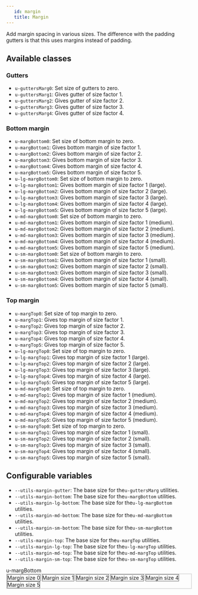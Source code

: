 ```yaml
---
   id: margin
   title: Margin
---
```


Add margin spacing in various sizes. The difference with the padding gutters is that this 
uses margins instead of padding.

## Available classes

### Gutters
* `u-guttersMarg0`: Set size of gutters to zero.
* `u-guttersMarg1`: Gives gutter of size factor 1.
* `u-guttersMarg2`: Gives gutter of size factor 2.
* `u-guttersMarg3`: Gives gutter of size factor 3.
* `u-guttersMarg4`: Gives gutter of size factor 4.

### Bottom margin
* `u-margBottom0`: Set size of bottom margin to zero.
* `u-margBottom1`: Gives bottom margin of size factor 1.
* `u-margBottom2`: Gives bottom margin of size factor 2.
* `u-margBottom3`: Gives bottom margin of size factor 3.
* `u-margBottom4`: Gives bottom margin of size factor 4.
* `u-margBottom5`: Gives bottom margin of size factor 5.
* `u-lg-margBottom0`: Set size of bottom margin to zero.
* `u-lg-margBottom1`: Gives bottom margin of size factor 1 (large).
* `u-lg-margBottom2`: Gives bottom margin of size factor 2 (large).
* `u-lg-margBottom3`: Gives bottom margin of size factor 3 (large).
* `u-lg-margBottom4`: Gives bottom margin of size factor 4 (large).
* `u-lg-margBottom5`: Gives bottom margin of size factor 5 (large).
* `u-md-margBottom0`: Set size of bottom margin to zero.
* `u-md-margBottom1`: Gives bottom margin of size factor 1 (medium).
* `u-md-margBottom2`: Gives bottom margin of size factor 2 (medium).
* `u-md-margBottom3`: Gives bottom margin of size factor 3 (medium).
* `u-md-margBottom4`: Gives bottom margin of size factor 4 (medium).
* `u-md-margBottom5`: Gives bottom margin of size factor 5 (medium).
* `u-sm-margBottom0`: Set size of bottom margin to zero.
* `u-sm-margBottom1`: Gives bottom margin of size factor 1 (small).
* `u-sm-margBottom2`: Gives bottom margin of size factor 2 (small).
* `u-sm-margBottom3`: Gives bottom margin of size factor 3 (small).
* `u-sm-margBottom4`: Gives bottom margin of size factor 4 (small).
* `u-sm-margBottom5`: Gives bottom margin of size factor 5 (small).

### Top margin
* `u-margTop0`: Set size of top margin to zero.
* `u-margTop1`: Gives top margin of size factor 1.
* `u-margTop2`: Gives top margin of size factor 2.
* `u-margTop3`: Gives top margin of size factor 3.
* `u-margTop4`: Gives top margin of size factor 4.
* `u-margTop5`: Gives top margin of size factor 5.
* `u-lg-margTop0`: Set size of top margin to zero.
* `u-lg-margTop1`: Gives top margin of size factor 1 (large).
* `u-lg-margTop2`: Gives top margin of size factor 2 (large).
* `u-lg-margTop3`: Gives top margin of size factor 3 (large).
* `u-lg-margTop4`: Gives top margin of size factor 4 (large).
* `u-lg-margTop5`: Gives top margin of size factor 5 (large).
* `u-md-margTop0`: Set size of top margin to zero.
* `u-md-margTop1`: Gives top margin of size factor 1 (medium).
* `u-md-margTop2`: Gives top margin of size factor 2 (medium).
* `u-md-margTop3`: Gives top margin of size factor 3 (medium).
* `u-md-margTop4`: Gives top margin of size factor 4 (medium).
* `u-md-margTop5`: Gives top margin of size factor 5 (medium).
* `u-sm-margTop0`: Set size of top margin to zero.
* `u-sm-margTop1`: Gives top margin of size factor 1 (small).
* `u-sm-margTop2`: Gives top margin of size factor 2 (small).
* `u-sm-margTop3`: Gives top margin of size factor 3 (small).
* `u-sm-margTop4`: Gives top margin of size factor 4 (small).
* `u-sm-margTop5`: Gives top margin of size factor 5 (small).

## Configurable variables
* `--utils-margin-gutter`: The base size for the`u-guttersMarg` utilities.
* `--utils-margin-bottom`: The base size for the`u-margBottom` utilities.
* `--utils-margin-lg-bottom`: The base size for the`u-lg-margBottom` utilities.
* `--utils-margin-md-bottom`: The base size for the`u-md-margBottom` utilities.
* `--utils-margin-sm-bottom`: The base size for the`u-sm-margBottom` utilities.
* `--utils-margin-top`: The base size for the`u-margTop` utilities.
* `--utils-margin-lg-top`: The base size for the`u-lg-margTop` utilities.
* `--utils-margin-md-top`: The base size for the`u-md-margTop` utilities.
* `--utils-margin-sm-top`: The base size for the`u-sm-margTop` utilities.

<style>
.example-parent{
    border: 2px #ddd solid;
    display: block;
}
.example-parent > span{
    border: 1px #555 solid;
    display: inline-block;
    vertical-align: bottom;
</style>

<div class="code-sample">
    u-margBottom
    <div class="example-parent">
        <span class="u-margBottom0">Margin size 0 </span>
        <span class="u-margBottom1">Margin size 1 </span>
        <span class="u-margBottom2">Margin size 2 </span>
        <span class="u-margBottom3">Margin size 3 </span>
        <span class="u-margBottom4">Margin size 4 </span>
        <span class="u-margBottom5">Margin size 5 </span>
    </div>
</div>
